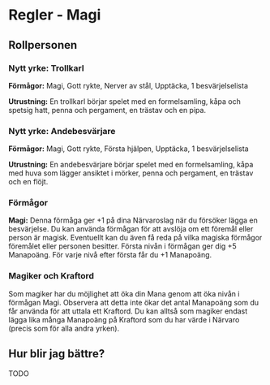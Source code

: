 # Regler - Magi

## Rollpersonen

### Nytt yrke: Trollkarl

**Förmågor:** Magi, Gott rykte, Nerver av stål, Upptäcka, 1 besvärjelselista

**Utrustning:** En trollkarl börjar spelet med en formelsamling, kåpa och spetsig hatt, penna och pergament, en trästav och en pipa.

### Nytt yrke: Andebesvärjare

**Förmågor:** Magi, Gott rykte, Första hjälpen, Upptäcka, 1 besvärjelselista

**Utrustning:** En andebesvärjare börjar spelet med en formelsamling, kåpa med huva som lägger ansiktet i mörker, penna och pergament, en trästav och en flöjt.

### Förmågor
**Magi:** Denna förmåga ger +1 på dina Närvaroslag när du försöker lägga en besvärjelse. Du kan använda förmågan för att avslöja om ett föremål eller person är magisk. Eventuellt kan du även få reda på vilka magiska förmågor föremålet eller personen besitter.
Första nivån i förmågan ger dig +5 Manapoäng. För varje nivå efter första får du +1 Manapoäng.

### Magiker och Kraftord
Som magiker har du möjlighet att öka din Mana genom att öka nivån i förmågan Magi. Observera att detta inte ökar det antal Manapoäng som du får använda för att uttala ett Kraftord. Du kan alltså som magiker endast lägga lika många Manapoäng på Kraftord som du har värde i Närvaro (precis som för alla andra yrken).

## Hur blir jag bättre?
TODO